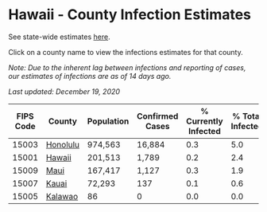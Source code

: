 # Hawaii - County Infection Estimates

See state-wide estimates [here](/infections/us-hi).

Click on a county name to view the infections estimates for that county.

*Note: Due to the inherent lag between infections and reporting of cases, our estimates of infections are as of 14 days ago.*

*Last updated: December 19, 2020*

|   FIPS Code |               County |   Population |   Confirmed Cases |   % Currently Infected |   % Total Infected |
|-------------|----------------------|--------------|-------------------|------------------------|--------------------|
|       15003 | [Honolulu](honolulu) |      974,563 |            16,884 |                    0.3 |                5.0 |
|       15001 |     [Hawaii](hawaii) |      201,513 |             1,789 |                    0.2 |                2.4 |
|       15009 |         [Maui](maui) |      167,417 |             1,127 |                    0.3 |                1.9 |
|       15007 |       [Kauai](kauai) |       72,293 |               137 |                    0.1 |                0.6 |
|       15005 |   [Kalawao](kalawao) |           86 |                 0 |                    0.0 |                0.0 |